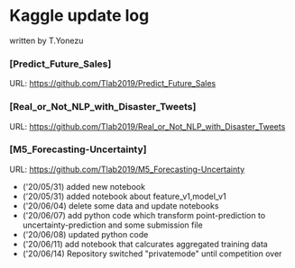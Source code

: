 # **Kaggle update log**
written by T.Yonezu

### **[Predict_Future_Sales]**
URL: https://github.com/Tlab2019/Predict_Future_Sales

### **[Real_or_Not_NLP_with_Disaster_Tweets]**
URL: https://github.com/Tlab2019/Real_or_Not_NLP_with_Disaster_Tweets

### **[M5_Forecasting-Uncertainty]**
URL: https://github.com/Tlab2019/M5_Forecasting-Uncertainty

- ('20/05/31) added new notebook
- ('20/05/31) added notebook about feature_v1,model_v1
- ('20/06/04) delete some data and update notebooks
- ('20/06/07) add python code which transform point-prediction to uncertainty-prediction and some submission file
- ('20/06/08) updated python code
- ('20/06/11) add notebook that calcurates aggregated training data
- ('20/06/14) Repository switched "privatemode" until competition over 